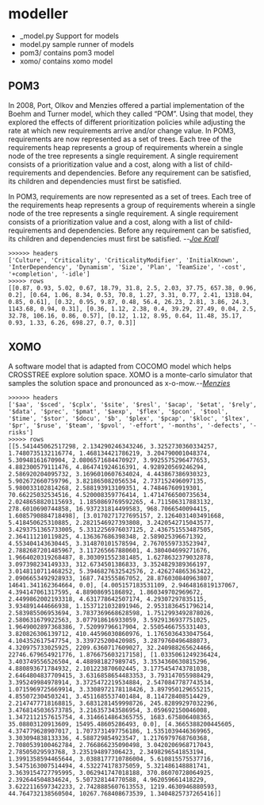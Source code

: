 modeller
========

* _model.py Support for models
* model.py sample runner of models
* pom3/ contains pom3 model
* xomo/ contains xomo model

POM3
----

In 2008, Port, Olkov and Menzies offered a partial implementation of the Boehm and Turner
model, which they called “POM”. Using that model, they explored the effects of different 
prioritization policies while adjusting the rate at which new requirements arrive and/or change value.
In POM3, requirements are now represented as a set of trees. Each tree of the requirements
heap represents a group of requirements wherein a single node of the tree represents a single
requirement. A single requirement consists of a prioritization value and a cost, along with a list
of child-requirements and dependencies. Before any requirement can be satisfied, its children and 
dependencies must first be satisfied.

In POM3, requirements are now represented as a set of trees. Each tree of the requirements
heap represents a group of requirements wherein a single node of the tree represents a single
requirement. A single requirement consists of a prioritization value and a cost, along with a list
of child-requirements and dependencies. Before any requirement can be satisfied, its children and
dependencies must first be satisfied. --<cite>[Joe Krall][1]</cite>

```
>>>>>> headers
['Culture', 'Criticality', 'CriticalityModifier', 'InitialKnown', 'InterDependency', 'Dynamism', 'Size', 'Plan', 'TeamSize', '-cost', '+completion', '-idle']
>>>>> rows
[[0.87, 0.93, 5.02, 0.67, 18.79, 31.8, 2.5, 2.03, 37.75, 657.38, 0.96, 0.2], [0.64, 1.06, 8.34, 0.53, 70.8, 1.27, 3.31, 0.77, 2.41, 1318.04, 0.85, 0.61], [0.32, 0.95, 9.87, 0.48, 56.4, 26.23, 2.81, 3.86, 24.3, 1143.68, 0.94, 0.31], [0.36, 1.12, 2.38, 0.4, 39.29, 27.49, 0.04, 2.5, 32.78, 106.16, 0.86, 0.57], [0.12, 1.12, 8.95, 0.64, 11.48, 35.17, 0.93, 1.33, 6.26, 698.27, 0.7, 0.3]]
```

XOMO
----

A software model that is adapted from COCOMO model which helps CROSSTREE explore solution space. 
XOMO is a monte-carlo simulator that samples the solution space and
pronounced as x-o-mow.--<cite>[Menzies][2]</cite>

```
>>>>>> headers
['$aa', '$sced', '$cplx', '$site', '$resl', '$acap', '$etat', '$rely', '$data', '$prec', '$pmat', '$aexp', '$flex', '$pcon', '$tool', '$time', '$stor', '$docu', '$b', '$plex', '$pcap', '$kloc', '$ltex', '$pr', '$ruse', '$team', '$pvol', '-effort', '-months', '-defects', '-risks']
>>>>> rows
[[5.541445062517298, 2.134290246343246, 3.3252730360334257, 1.7480735132116774, 1.468134421786219, 3.204790001048374, 5.30948161670904, 2.0806571684470927, 3.9925575296477653, 4.882300579111476, 4.864741924616391, 4.928920569246294, 2.586920204095732, 3.1696010607634024, 4.443867386930323, 5.902672660759796, 3.821865082056534, 2.737152496097135, 5.980033102814268, 2.588193913109351, 4.74846760919301, 70.66225032534516, 4.520008359776414, 1.4714766500735634, 2.0248658820115693, 1.1850869769592265, 4.711506317883132, 278.6010690744858, 16.937231814499583, 968.7066540094415, 1.6085790884718498], [3.0170271727695157, 2.1264031403491668, 5.418450625310885, 2.2821546927393808, 3.2420542715043577, 3.4293751365733005, 5.3312256976037125, 2.436751553487505, 2.364111210119825, 4.136367686398348, 2.589025396671392, 4.553404143630445, 3.314870101578594, 2.7670559733523947, 2.7882687201485967, 3.117265667880601, 4.380404699271676, 1.9664020319268487, 8.303091552381485, 1.6278632379032878, 3.097398234149333, 312.6734501386833, 3.3524829389366197, 3.0148110711468252, 5.3946827632542576, 2.426274865363422, 2.0906653492928933, 1687.743555867052, 28.876030840963807, 14641.341162364664, 0.0], [4.005157183531109, 2.9464816819137067, 4.394147061317595, 4.88908695186892, 1.860349702969672, 2.4499862002193318, 4.631778642507174, 4.29307297835115, 3.934891444666938, 1.1537121032891946, 2.9531836451796214, 2.583985506953694, 3.7837369668628598, 1.7512993492878026, 2.580631679922563, 3.077918616933059, 3.5929136937751025, 1.9649002897368386, 7.52099796617904, 2.5505466755331403, 3.820826306139712, 410.44596030860976, 1.1765036433047564, 4.104352617547754, 3.339725200420985, 3.2879760496488073, 4.320975733025925, 2209.6360717609027, 32.240988265624466, 22746.679654921776, 1.876675603217158], [1.0335061249236424, 3.403749556526504, 4.488981827989745, 3.3534360630815296, 4.880893671784932, 2.101223870602445, 3.1775454743781038, 2.6464804837709415, 3.6316858654483353, 3.793147055988429, 3.395249984978914, 3.3725472219534884, 2.5470847787743534, 1.0715969725669914, 3.3308972178118426, 3.897950129655215, 4.855072304503241, 3.4511685537401484, 8.114728408514429, 2.2147477718168815, 3.6831281459998726, 245.82899297032296, 3.4768145036573785, 3.216357343586954, 3.059692150046008, 1.3472112157615754, 4.3146614864365755, 1683.675806408365, 35.08803120913609, 15495.48605286493, 0.0], [4.3665388200445605, 4.374779628907017, 1.7073731497756186, 1.5351039446369965, 3.303094838133336, 4.588729854923547, 1.2176979768760368, 2.7080539100462784, 2.766866235090498, 3.0420206968717043, 2.78505029593768, 3.235194897306423, 2.3498296541853194, 1.3991358594465644, 3.0388177710786004, 5.610815575537716, 3.5475163007514494, 4.532274178375059, 5.321486148881741, 3.3639154727795995, 3.062941747018188, 370.86070728064925, 2.392644504834624, 5.507328144770588, 4.962059661418229, 3.6222116597342233, 2.7428885607613553, 1219.4630946880593, 44.764732138560504, 10267.768408673539, 1.3404825737265416]]
```


[1]:http://www.slideshare.net/TanzaIratier/faster-evolutionary-multiobjective-optimization-via-gale-the-geometric-active-learner
[2]:http://menzies.us/pdf/06xomo101.pdf
